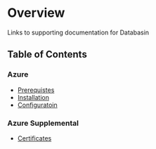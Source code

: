 # Overview

Links to supporting documentation for Databasin

## Table of Contents

### Azure
 - [Prerequistes](https://github.com/tpidai/databasin/blob/main/docs/databasin_prerequisites_for_azure.md)
 - [Installation](https://github.com/tpidai/databasin/blob/main/docs/databasin_install_for_azure.md)
 - [Configuratoin](https://github.com/tpidai/databasin/blob/main/docs/databasin_post_install_for_azure.md)

### Azure Supplemental
 - [Certificates](https://github.com/tpidai/databasin/blob/main/docs/databasin_non_partnered_cert_for_azure.md)
 